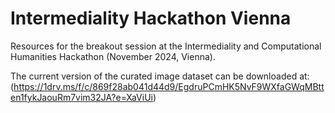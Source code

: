 # Intermediality Hackathon Vienna
Resources for the breakout session at the Intermediality and Computational Humanities Hackathon (November 2024, Vienna).

The current version of the curated image dataset can be downloaded at: (https://1drv.ms/f/c/869f28ab041d44d9/EgdruPCmHK5NvF9WXfaGWqMBtten1fykJaouRm7vim32JA?e=XaViUi)
